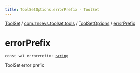 ```yaml
---
title: ToolSetOptions.errorPrefix - ToolSet
---
```


[ToolSet](../../index.html) / [com.zndevs.toolset.tools](../index.html) / [ToolSetOptions](index.html) / [errorPrefix](./error-prefix.html)

# errorPrefix

`const val errorPrefix: `[`String`](https://kotlinlang.org/api/latest/jvm/stdlib/kotlin/-string/index.html)

ToolSet error prefix

